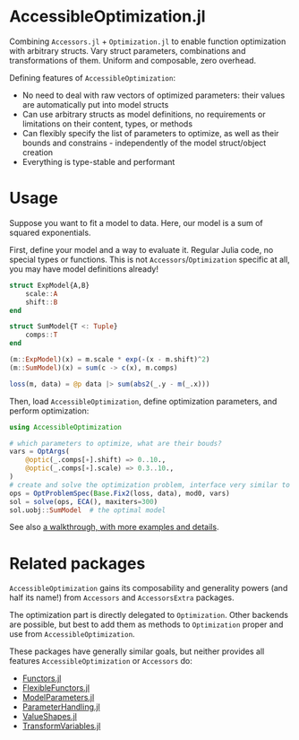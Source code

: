 # AccessibleOptimization.jl

Combining `Accessors.jl` + `Optimization.jl` to enable function optimization with arbitrary structs. Vary struct parameters, combinations and transformations of them. Uniform and composable, zero overhead.

Defining features of `AccessibleOptimization`:
- No need to deal with raw vectors of optimized parameters: their values are automatically put into model structs
- Can use arbitrary structs as model definitions, no requirements or limitations on their content, types, or methods
- Can flexibly specify the list of parameters to optimize, as well as their bounds and constrains - independently of the model struct/object creation
- Everything is type-stable and performant

# Usage

Suppose you want to fit a model to data. Here, our model is a sum of squared exponentials.

First, define your model and a way to evaluate it. Regular Julia code, no special types or functions. This is not `Accessors`/`Optimization` specific at all, you may have model definitions already!
```julia
struct ExpModel{A,B}
    scale::A
    shift::B
end

struct SumModel{T <: Tuple}
    comps::T
end

(m::ExpModel)(x) = m.scale * exp(-(x - m.shift)^2)
(m::SumModel)(x) = sum(c -> c(x), m.comps)

loss(m, data) = @p data |> sum(abs2(_.y - m(_.x)))
```

Then, load `AccessibleOptimization`, define optimization parameters, and perform optimization:
```julia
using AccessibleOptimization

# which parameters to optimize, what are their bouds?
vars = OptArgs(
	@optic(_.comps[∗].shift) => 0..10.,
	@optic(_.comps[∗].scale) => 0.3..10.,
)
# create and solve the optimization problem, interface very similar to Optimization.jl
ops = OptProblemSpec(Base.Fix2(loss, data), mod0, vars)
sol = solve(ops, ECA(), maxiters=300)
sol.uobj::SumModel  # the optimal model
```

See also [a walkthrough, with more examples and details](https://aplavin.github.io/AccessibleOptimization.jl/examples/notebook.html).

# Related packages

`AccessibleOptimization` gains its composability and generality powers (and half its name!) from `Accessors` and `AccessorsExtra` packages.

The optimization part is directly delegated to `Optimization`. Other backends are possible, but best to add them as methods to `Optimization` proper and use from `AccessibleOptimization`.

These packages have generally similar goals, but neither provides all features `AccessibleOptimization` or `Accessors` do:
- [Functors.jl](https://github.com/FluxML/Functors.jl)
- [FlexibleFunctors.jl](https://github.com/Metalenz/FlexibleFunctors.jl)
- [ModelParameters.jl](https://github.com/rafaqz/ModelParameters.jl)
- [ParameterHandling.jl](https://github.com/JuliaGaussianProcesses/ParameterHandling.jl)
- [ValueShapes.jl](https://github.com/oschulz/ValueShapes.jl)
- [TransformVariables.jl](https://github.com/tpapp/TransformVariables.jl)
